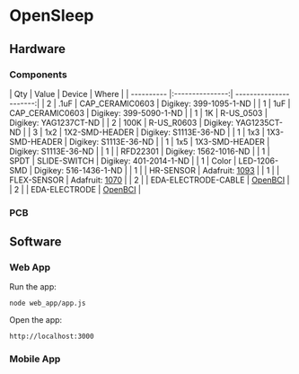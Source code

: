 # OpenSleep

## Hardware

### Components

| Qty | Value | Device  | Where |
| ---------- |:---------------:| ----------------------:|
|  2  | .1uF  | CAP_CERAMIC0603 | Digikey: 399-1095-1-ND |
|  1  |  1uF  | CAP_CERAMIC0603 | Digikey: 399-5090-1-ND | 
|  1  |  1K   | R-US_0503       | Digikey: YAG1237CT-ND  | 
|  2  | 100K  | R-US_R0603      | Digikey: YAG1235CT-ND  |
|  3  |  1x2  | 1X2-SMD-HEADER  | Digikey: S1113E-36-ND  |
|  1  |  1x3  | 1X3-SMD-HEADER  | Digikey: S1113E-36-ND  |
|  1  |  1x5  | 1X3-SMD-HEADER  | Digikey: S1113E-36-ND  |
|  1  |       | RFD22301        | Digikey: 1562-1016-ND  |
|  1  | SPDT  | SLIDE-SWITCH    | Digikey: 401-2014-1-ND |
|  1  | Color | LED-1206-SMD    | Digikey: 516-1436-1-ND |
|  1  |       | HR-SENSOR       | Adafruit: [1093](https://www.adafruit.com/product/1093) |
|  1  |       | FLEX-SENSOR     | Adafruit: [1070](https://www.adafruit.com/product/1070) |
|  2  |       | EDA-ELECTRODE-CABLE | [OpenBCI](https://shop.openbci.com/collections/frontpage/products/emg-ecg-snap-electrode-cables?variant=32372786958) |
| 2   |       | EDA-ELECTRODE   | [OpenBCI](https://shop.openbci.com/collections/frontpage/products/skintact-f301-pediatric-foam-solid-gel-electrodes-30-pack?variant=29467659395) |

### PCB

## Software

### Web App

Run the app:

    node web_app/app.js

Open the app:

    http://localhost:3000

### Mobile App
